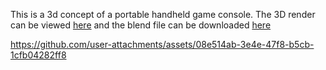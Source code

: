 This is a 3d concept of a portable handheld game console. The 3D render can be viewed [here](https://github.com/M0HID/console/blob/main/output.mp4) and the blend file can be downloaded [here](https://github.com/M0HID/console/blob/main/console.blend)


https://github.com/user-attachments/assets/08e514ab-3e4e-47f8-b5cb-1cfb04282ff8

